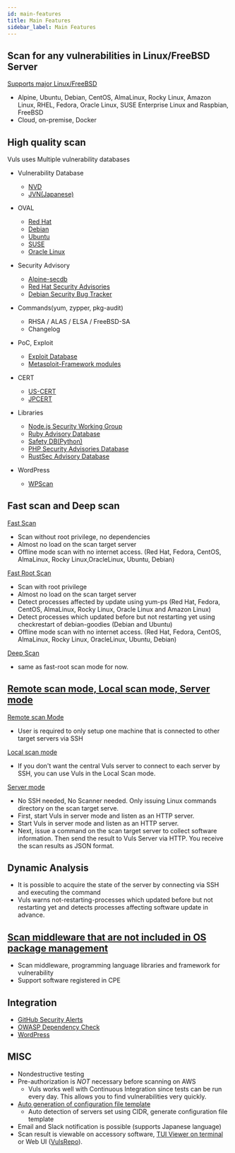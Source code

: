 ```yaml
---
id: main-features
title: Main Features
sidebar_label: Main Features
---
```


## Scan for any vulnerabilities in Linux/FreeBSD Server

[Supports major Linux/FreeBSD](supported-os.md)

- Alpine, Ubuntu, Debian, CentOS, AlmaLinux, Rocky Linux, Amazon Linux, RHEL, Fedora, Oracle Linux, SUSE Enterprise Linux and Raspbian, FreeBSD
- Cloud, on-premise, Docker

## High quality scan

Vuls uses Multiple vulnerability databases

- Vulnerability Database
  - [NVD](https://nvd.nist.gov/)
  - [JVN(Japanese)](http://jvndb.jvn.jp/apis/myjvn/)

- OVAL
  - [Red Hat](https://www.redhat.com/security/data/oval/)
  - [Debian](https://www.debian.org/security/oval/)
  - [Ubuntu](https://people.canonical.com/~ubuntu-security/oval/)
  - [SUSE](http://ftp.suse.com/pub/projects/security/oval/)
  - [Oracle Linux](https://linux.oracle.com/security/oval/)

- Security Advisory
  - [Alpine-secdb](https://git.alpinelinux.org/cgit/alpine-secdb/)
  - [Red Hat Security Advisories](https://access.redhat.com/security/security-updates/)
  - [Debian Security Bug Tracker](https://security-tracker.debian.org/tracker/)

- Commands(yum, zypper, pkg-audit)
  - RHSA / ALAS / ELSA / FreeBSD-SA
  - Changelog

- PoC, Exploit
  - [Exploit Database](https://www.exploit-db.com/)
  - [Metasploit-Framework modules](https://www.rapid7.com/db/?q=&type=metasploit)

- CERT
  - [US-CERT](https://www.us-cert.gov/ncas/alerts)
  - [JPCERT](http://www.jpcert.or.jp/at/2019.html)

- Libraries
  - [Node.js Security Working Group](https://github.com/nodejs/security-wg)
  - [Ruby Advisory Database](https://github.com/rubysec/ruby-advisory-db)
  - [Safety DB(Python)](https://github.com/pyupio/safety-db)
  - [PHP Security Advisories Database](https://github.com/FriendsOfPHP/security-advisories)
  - [RustSec Advisory Database](https://github.com/RustSec/advisory-db)

- WordPress
  - [WPScan](https://wpscan.com/api)

## Fast scan and Deep scan

[Fast Scan](architecture-fast-scan.md)

- Scan without root privilege, no dependencies
- Almost no load on the scan target server
- Offline mode scan with no internet access. (Red Hat, Fedora, CentOS, AlmaLinux, Rocky Linux,OracleLinux, Ubuntu, Debian)

[Fast Root Scan](architecture-fast-root-scan.md)

- Scan with root privilege
- Almost no load on the scan target server
- Detect processes affected by update using yum-ps (Red Hat, Fedora, CentOS, AlmaLinux, Rocky Linux, Oracle Linux and Amazon Linux)
- Detect processes which updated before but not restarting yet using checkrestart of debian-goodies (Debian and Ubuntu)
- Offline mode scan with no internet access. (Red Hat, Fedora, CentOS, AlmaLinux, Rocky Linux, OracleLinux, Ubuntu, Debian)

[Deep Scan](architecture-deep-scan.md)

- same as fast-root scan mode for now.

## [Remote scan mode, Local scan mode, Server mode](architecture-remote-local.md)

[Remote scan Mode](architecture-remote-scan.md)

- User is required to only setup one machine that is connected to other target servers via SSH

[Local scan mode](architecture-local-scan.md)

- If you don't want the central Vuls server to connect to each server by SSH, you can use Vuls in the Local Scan mode.

[Server mode](https://vuls.io/docs/en/usage-server.html)

- No SSH needed, No Scanner needed. Only issuing Linux commands directory on the scan target serve.
- First, start Vuls in server mode and listen as an HTTP server.
- Start Vuls in server mode and listen as an HTTP server.
- Next, issue a command on the scan target server to collect software information. Then send the result to Vuls Server via HTTP. You receive the scan results as JSON format.

## **Dynamic** Analysis

- It is possible to acquire the state of the server by connecting via SSH and executing the command
- Vuls warns not-restarting-processes which updated before but not restarting yet and detects processes affecting software update in advance.

## [Scan middleware that are not included in OS package management](usage-scan-non-os-packages.md)

- Scan middleware, programming language libraries and framework for vulnerability
- Support software registered in CPE

## Integration

- [GitHub Security Alerts](usage-scan-non-os-packages.html#usage-integrate-with-github-security-alerts.md)
- [OWASP Dependency Check](usage-scan-non-os-packages.html#usage-integrate-with-owasp-dependency-check-to-automatic-update-when-the-libraries-are-updated-experimental.md)
- [WordPress](usage-scan-wordpress.md)

## MISC

- Nondestructive testing
- Pre-authorization is *NOT* necessary before scanning on AWS
  - Vuls works well with Continuous Integration since tests can be run every day. This allows you to find vulnerabilities very quickly.
- [Auto generation of configuration file template](usage-automatic-discovery.md)
  - Auto detection of servers set using CIDR, generate configuration file template
- Email and Slack notification is possible (supports Japanese language)
- Scan result is viewable on accessory software, [TUI Viewer on terminal](usage-tui.md) or Web UI ([VulsRepo](vulsrepo.md)).
